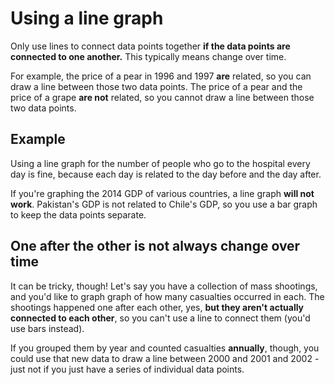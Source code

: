 # Using a line graph

Only use lines to connect data points together **if the data points are connected to one another.** This typically means change over time.

For example, the price of a pear in 1996 and 1997 **are** related, so you can draw a line between those two data points. The price of a pear and the price of a grape **are not** related, so you cannot draw a line between those two data points.

## Example

Using a line graph for the number of people who go to the hospital every day is fine, because each day is related to the day before and the day after.

If you're graphing the 2014 GDP of various countries, a line graph **will not work**. Pakistan's GDP is not related to Chile's GDP, so you use a bar graph to keep the data points separate.

## One after the other is not always change over time

It can be tricky, though! Let's say you have a collection of mass shootings, and you'd like to graph graph of how many casualties occurred in each. The shootings happened one after each other, yes, **but they aren't actually connected to each other**, so you can't use a line to connect them (you'd use bars instead).

If you grouped them by year and counted casualties **annually**, though, you could use that new data to draw a line between 2000 and 2001 and 2002 - just not if you just have a series of individual data points.